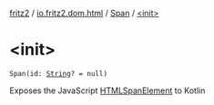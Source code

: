 [fritz2](../../index.md) / [io.fritz2.dom.html](../index.md) / [Span](index.md) / [&lt;init&gt;](./-init-.md)

# &lt;init&gt;

`Span(id: `[`String`](https://kotlinlang.org/api/latest/jvm/stdlib/kotlin/-string/index.html)`? = null)`

Exposes the JavaScript [HTMLSpanElement](https://developer.mozilla.org/en/docs/Web/API/HTMLSpanElement) to Kotlin

